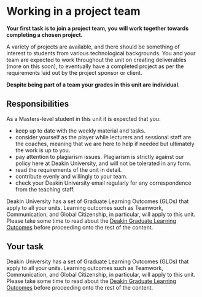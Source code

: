 # Working in a project team

**Your first task is to join a project team, you will work together towards completing a chosen project.**

A variety of projects are available, and there should be something of interest to students from various technological backgrounds. You and your team are expected to work throughout the unit on creating deliverables (more on this soon), to eventually have a completed project as per the requirements laid out by the project sponsor or client.

**Despite being part of a team your grades in this unit are individual.**

## Responsibilities

As a Masters-level student in this unit it is expected that you:

*	keep up to date with the weekly material and tasks.
*	consider yourself as the player while lecturers and sessional staff are the coaches, meaning that we are here to help if needed but ultimately the work is up to you.
*	pay attention to plagiarism issues. Plagiarism is strictly against our policy here at Deakin University, and will not be tolerated in any form.
*	read the requirements of the unit in detail.
*	contribute evenly and willingly to your team.
*   check your Deakin University email regularly for any correspondence from the teaching staff.

Deakin University has a set of Graduate Learning Outcomes (GLOs) that apply to all your units. Learning outcomes such as Teamwork, Communication, and Global Citizenship, in particular, will apply to this unit. Please take some time to read about the [Deakin Graduate Learning Outcomes](<http://www.deakin.edu.au/about-deakin/teaching-and-learning/deakin-graduate-learning-outcomes>) before proceeding onto the rest of the content.

## Your task
Deakin University has a set of Graduate Learning Outcomes (GLOs) that apply to all your units. Learning outcomes such as Teamwork, Communication, and Global Citizenship, in particular, will apply to this unit. Please take some time to read about the [Deakin Graduate Learning Outcomes](http://www.deakin.edu.au/about-deakin/teaching-and-learning/deakin-graduate-learning-outcomes) before proceeding onto the rest of the content.
